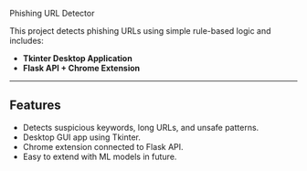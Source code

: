 Phishing URL Detector

This project detects phishing URLs using simple rule-based logic and includes:
- **Tkinter Desktop Application**
- **Flask API + Chrome Extension**

---

## Features
- Detects suspicious keywords, long URLs, and unsafe patterns.
- Desktop GUI app using Tkinter.
- Chrome extension connected to Flask API.
- Easy to extend with ML models in future.
